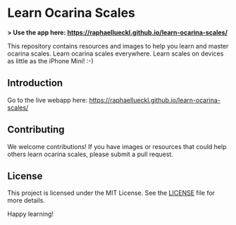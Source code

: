 # Learn Ocarina Scales

**> Use the app here: https://raphaellueckl.github.io/learn-ocarina-scales/**

This repository contains resources and images to help you learn and master ocarina scales.
Learn ocarina scales everywhere. Learn scales on devices as little as the iPhone Mini! :-)

## Introduction

Go to the live webapp here: https://raphaellueckl.github.io/learn-ocarina-scales/

## Contributing
We welcome contributions! If you have images or resources that could help others learn ocarina scales, please submit a pull request.

## License
This project is licensed under the MIT License. See the [LICENSE](LICENSE) file for more details.

Happy learning!